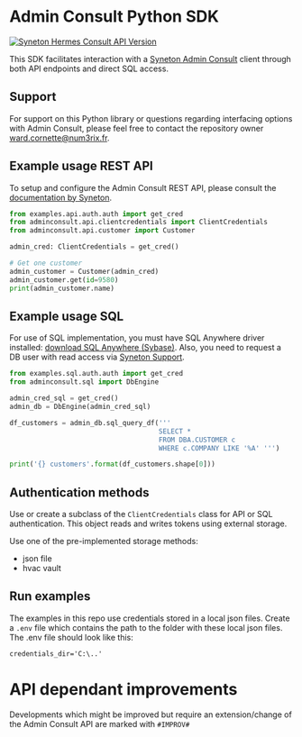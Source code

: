 # Admin Consult Python SDK

[![Syneton Hermes Consult API Version](https://img.shields.io/badge/Syneton_Hermes_Consult_API-1.2.2-blue)](http://consultapi.syneton.be:2100/doc#/)

This SDK facilitates interaction with a <a href="https://www.syneton.be/admin-en-admin-consult" target="_blank">Syneton Admin Consult</a> client through both API endpoints and direct SQL access.

## Support

For support on this Python library or questions regarding interfacing options with Admin Consult, please feel free to contact the repository owner [ward.cornette@num3rix.fr](mailto:ward.cornette@num3rix.fr).

## Example usage REST API

To setup and configure the Admin Consult REST API, please consult the [documentation by Syneton](https://syneton.zendesk.com/hc/nl/articles/360015107099-Admin-IS-Admin-Consult-API-activatie-en-configuratie).

``` python
from examples.api.auth.auth import get_cred
from adminconsult.api.clientcredentials import ClientCredentials
from adminconsult.api.customer import Customer

admin_cred: ClientCredentials = get_cred()

# Get one customer
admin_customer = Customer(admin_cred)
admin_customer.get(id=9580)
print(admin_customer.name)
```

## Example usage SQL

For use of SQL implementation, you must have SQL Anywhere driver installed: [download SQL Anywhere (Sybase)](https://help.sap.com/docs/SUPPORT_CONTENT/sqlany/3362971128.html). Also, you need to request a DB user with read access via [Syneton Support](https://syneton.zendesk.com/).

``` python
from examples.sql.auth.auth import get_cred
from adminconsult.sql import DbEngine

admin_cred_sql = get_cred()
admin_db = DbEngine(admin_cred_sql)

df_customers = admin_db.sql_query_df('''
                                     SELECT *
                                     FROM DBA.CUSTOMER c
                                     WHERE c.COMPANY LIKE '%A' ''')

print('{} customers'.format(df_customers.shape[0]))
``` 

## Authentication methods

Use or create a subclass of the `ClientCredentials` class for API or SQL authentication. This object reads and writes tokens using external storage.

Use one of the pre-implemented storage methods:

* json file
* hvac vault

## Run examples

The examples in this repo use credentials stored in a local json files. Create a `.env` file which contains the path to the folder with these local json files. The .env file should look like this:

```
credentials_dir='C:\..'
```

# API dependant improvements

Developments which might be improved but require an extension/change of the Admin Consult API are marked with `#IMPROV#`

<!-- # Postman collection

Include in repository ? -->
